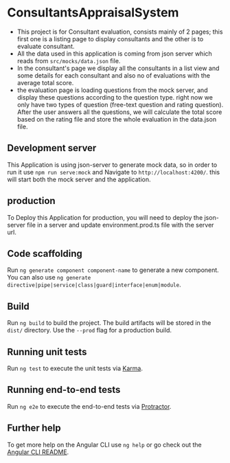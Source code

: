 # ConsultantsAppraisalSystem

- This project is for Consultant evaluation, consists mainly of 2 pages; this first one is a listing page to display consultants and the other is to evaluate consultant.
- All the data used in this application is coming from json server which reads from `src/mocks/data.json` file.
- In the consultant's page we display all the consultants in a list view and some details for each consultant and also no of evaluations with the average total score.
- the evaluation page is loading questions from the mock server, and display these questions according to the question type. right now we only have two types of question (free-text question and rating question). After the user answers all the questions, we will calculate the total score based on the rating file and store the whole evaluation in the data.json file.

## Development server

This Application is using json-server to generate mock data, so in order to run it use `npm run serve:mock` and Navigate to `http://localhost:4200/`. this will start both the mock server and the application.

## production 

To Deploy this Application for production, you will need to deploy the json-server file in a server and update environment.prod.ts file with the server url. 

## Code scaffolding

Run `ng generate component component-name` to generate a new component. You can also use `ng generate directive|pipe|service|class|guard|interface|enum|module`.

## Build

Run `ng build` to build the project. The build artifacts will be stored in the `dist/` directory. Use the `--prod` flag for a production build.

## Running unit tests

Run `ng test` to execute the unit tests via [Karma](https://karma-runner.github.io).

## Running end-to-end tests

Run `ng e2e` to execute the end-to-end tests via [Protractor](http://www.protractortest.org/).

## Further help

To get more help on the Angular CLI use `ng help` or go check out the [Angular CLI README](https://github.com/angular/angular-cli/blob/master/README.md).
